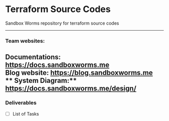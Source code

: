 # Terraform Source Codes #
Sandbox Worms repository for terraform source codes

----------


### Team websites: ###
**Documentations:** https://docs.sandboxworms.me  
**Blog website:** https://blog.sandboxworms.me  
** System Diagram:** https://docs.sandboxworms.me/design/
----------

### Deliverables ###



- [ ] List of Tasks
